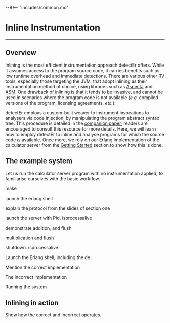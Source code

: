 --8<-- "includes/common.md"

# Inline Instrumentation
---

## Overview

Inlining is the most efficient instrumentation approach detectEr offers.
While it assumes access to the program source code, it carries benefits such as low runtime overhead and immediate detections.
There are various other RV tools, especially those targeting the JVM, that adopt inlining as their instrumentation method of choice, using libraries such as [AspectJ](https://www.eclipse.org/aspectj/) and [ASM](https://asm.ow2.io).
One drawback of inlining is that it tends to be invasive, and cannot be used in scenarios where the program code is not available (*e.g.* compiled versions of the program, licensing agreements, *etc.*).

detectEr employs a custom-built weaver to instrument invocations to analysers via code injection, by manipulating the program abstract syntax tree.
This procedure is detailed in the [companion paper](https://link.springer.com/content/pdf/10.1007%2F978-3-030-78089-0_14.pdf); readers are encouraged to consult this resource for more details.
Here, we will learn how to employ detectEr to inline and analyse programs for which the source code *is* available.
Once more, we rely on our Erlang implementation of the calculator server from the [Getting Started](getting-started.md) section to show how this is done.

## The example system

Let us run the calculator server program with no instrumentation applied, to familiarise ourselves with the basic workflow.

make

launch the erlang shell

explain the protocol from the slides of section one

launch the server with Pid, isprocessalive

demonstrate addition, and flush

multiplication and flush

shutdown.
isprocessalive


Launch the Erlang shell, including the de


Mention the correct implementation

The incorrect implementation

Running the system

## Inlining in action

Show how the correct and incorrect operates.



